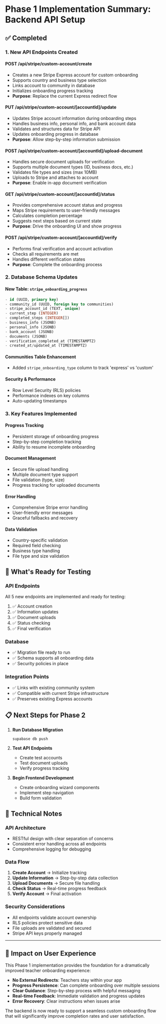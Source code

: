 # Phase 1 Implementation Summary: Backend API Setup

## ✅ Completed

### 1. New API Endpoints Created

#### **POST /api/stripe/custom-account/create**
- Creates a new Stripe Express account for custom onboarding
- Supports country and business type selection
- Links account to community in database
- Initializes onboarding progress tracking
- **Purpose**: Replace the current Express redirect flow

#### **PUT /api/stripe/custom-account/[accountId]/update**
- Updates Stripe account information during onboarding steps
- Handles business info, personal info, and bank account data
- Validates and structures data for Stripe API
- Updates onboarding progress in database
- **Purpose**: Allow step-by-step information submission

#### **POST /api/stripe/custom-account/[accountId]/upload-document**
- Handles secure document uploads for verification
- Supports multiple document types (ID, business docs, etc.)
- Validates file types and sizes (max 10MB)
- Uploads to Stripe and attaches to account
- **Purpose**: Enable in-app document verification

#### **GET /api/stripe/custom-account/[accountId]/status**
- Provides comprehensive account status and progress
- Maps Stripe requirements to user-friendly messages
- Calculates completion percentage
- Suggests next steps based on current state
- **Purpose**: Drive the onboarding UI and show progress

#### **POST /api/stripe/custom-account/[accountId]/verify**
- Performs final verification and account activation
- Checks all requirements are met
- Handles different verification states
- **Purpose**: Complete the onboarding process

### 2. Database Schema Updates

#### **New Table: `stripe_onboarding_progress`**
```sql
- id (UUID, primary key)
- community_id (UUID, foreign key to communities)
- stripe_account_id (TEXT, unique)
- current_step (INTEGER)
- completed_steps (INTEGER[])
- business_info (JSONB)
- personal_info (JSONB)
- bank_account (JSONB)
- documents (JSONB)
- verification_completed_at (TIMESTAMPTZ)
- created_at/updated_at (TIMESTAMPTZ)
```

#### **Communities Table Enhancement**
- Added `stripe_onboarding_type` column to track 'express' vs 'custom'

#### **Security & Performance**
- Row Level Security (RLS) policies
- Performance indexes on key columns
- Auto-updating timestamps

### 3. Key Features Implemented

#### **Progress Tracking**
- Persistent storage of onboarding progress
- Step-by-step completion tracking
- Ability to resume incomplete onboarding

#### **Document Management**
- Secure file upload handling
- Multiple document type support
- File validation (type, size)
- Progress tracking for uploaded documents

#### **Error Handling**
- Comprehensive Stripe error handling
- User-friendly error messages
- Graceful fallbacks and recovery

#### **Data Validation**
- Country-specific validation
- Required field checking
- Business type handling
- File type and size validation

## 🚀 What's Ready for Testing

### API Endpoints
All 5 new endpoints are implemented and ready for testing:
1. ✅ Account creation
2. ✅ Information updates
3. ✅ Document uploads
4. ✅ Status checking
5. ✅ Final verification

### Database
- ✅ Migration file ready to run
- ✅ Schema supports all onboarding data
- ✅ Security policies in place

### Integration Points
- ✅ Links with existing community system
- ✅ Compatible with current Stripe infrastructure
- ✅ Preserves existing Express accounts

## 📋 Next Steps for Phase 2

1. **Run Database Migration**
   ```bash
   supabase db push
   ```

2. **Test API Endpoints**
   - Create test accounts
   - Test document uploads
   - Verify progress tracking

3. **Begin Frontend Development**
   - Create onboarding wizard components
   - Implement step navigation
   - Build form validation

## 🔧 Technical Notes

### API Architecture
- RESTful design with clear separation of concerns
- Consistent error handling across all endpoints
- Comprehensive logging for debugging

### Data Flow
1. **Create Account** → Initialize tracking
2. **Update Information** → Step-by-step data collection
3. **Upload Documents** → Secure file handling
4. **Check Status** → Real-time progress feedback
5. **Verify Account** → Final activation

### Security Considerations
- All endpoints validate account ownership
- RLS policies protect sensitive data
- File uploads are validated and secured
- Stripe API keys properly managed

---

## 🎯 Impact on User Experience

This Phase 1 implementation provides the foundation for a dramatically improved teacher onboarding experience:

- **No External Redirects**: Teachers stay within your app
- **Progress Persistence**: Can complete onboarding over multiple sessions
- **Clear Guidance**: Step-by-step process with helpful messaging
- **Real-time Feedback**: Immediate validation and progress updates
- **Error Recovery**: Clear instructions when issues arise

The backend is now ready to support a seamless custom onboarding flow that will significantly improve completion rates and user satisfaction. 
